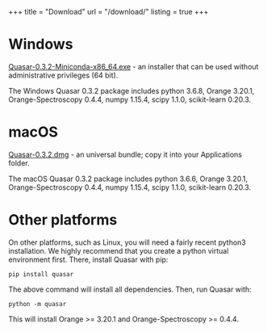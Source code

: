 +++
title = "Download"
url = "/download/"
listing = true
+++

Windows
=======

[Quasar-0.3.2-Miniconda-x86_64.exe](https://orange.biolab.si/download/files/quasar/Quasar-0.3.2-Miniconda-x86_64.exe) - an
installer that can be used without administrative privileges (64 bit).

The Windows Quasar 0.3.2 package includes python 3.6.8,
Orange 3.20.1, Orange-Spectroscopy 0.4.4, numpy 1.15.4,
scipy 1.1.0, scikit-learn 0.20.3.

macOS
=====

[Quasar-0.3.2.dmg](https://orange.biolab.si/download/files/quasar/Quasar-0.3.2.dmg) - an universal
bundle; copy it into your Applications folder.

The macOS Quasar 0.3.2 package includes python 3.6.6,
Orange 3.20.1, Orange-Spectroscopy 0.4.4, numpy 1.15.4,
scipy 1.1.0, scikit-learn 0.20.3.

Other platforms
===============

On other platforms, such as Linux, you will need a fairly recent python3 installation.
We highly recommend that you create a python virtual environment first. 
There, install Quasar with pip:

    pip install quasar
    
The above command will install all dependencies. Then, run Quasar with:

    python -m quasar

This will install Orange >= 3.20.1 and Orange-Spectroscopy >= 0.4.4.
